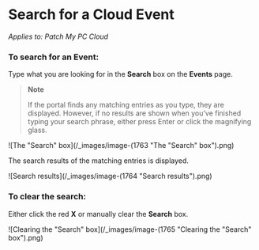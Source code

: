 # Search for a Cloud Event

_Applies to: Patch My PC Cloud_

### To search for an Event:

Type what you are looking for in the **Search** box on the **Events** page.

> **Note**
>
> If the portal finds any matching entries as you type, they are displayed. However, if no results are shown when you’ve finished typing your search phrase, either press Enter or click the magnifying glass.

![The "Search" box](/_images/image-(1763 "The \"Search\" box").png)

The search results of the matching entries is displayed.

![Search results](/_images/image-(1764 "Search results").png)

### To clear the search:

Either click the red **X** or manually clear the **Search** box.

![Clearing the "Search" box](/_images/image-(1765 "Clearing the \"Search\" box").png)